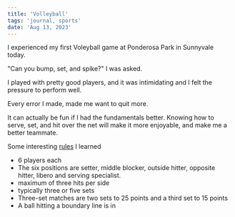 ```yaml
---
title: 'Volleyball'
tags: 'journal, sports'
date: 'Aug 13, 2023'
---
```


I experienced my first Voleyball game at Ponderosa Park in Sunnyvale today.

"Can you bump, set, and spike?" I was asked.

I played with pretty good players, and it was intimidating and I felt the pressure to perform well.

Every error I made, made me want to quit more.

It can actually be fun if I had the fundamentals better. Knowing how to serve, set, and hit over the net will make it more enjoyable, and make me a better teammate.

Some interesting [rules](https://www.theartofcoachingvolleyball.com/basic-volleyball-rules-and-terminology/) I learned

- 6 players each
- The six positions are setter, middle blocker, outside hitter, opposite hitter, libero and serving specialist.
- maximum of three hits per side
- typically three or five sets
- Three-set matches are two sets to 25 points and a third set to 15 points
- A ball hitting a boundary line is in

